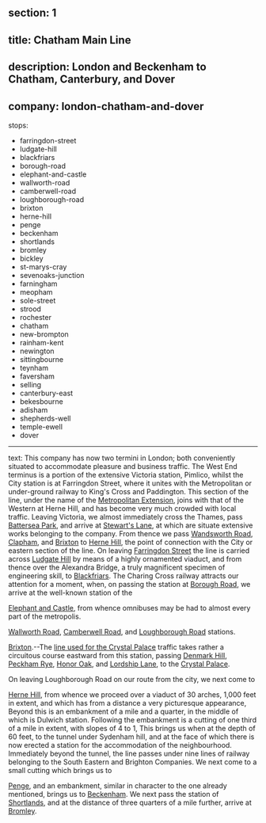 ﻿section: 1
----
title: Chatham Main Line
----
description: London and Beckenham to Chatham, Canterbury, and Dover
----
company: london-chatham-and-dover
----
stops:
- farringdon-street
- ludgate-hill
- blackfriars
- borough-road
- elephant-and-castle
- wallworth-road
- camberwell-road
- loughborough-road
- brixton
- herne-hill
- penge
- beckenham
- shortlands
- bromley
- bickley
- st-marys-cray
- sevenoaks-junction
- farningham
- meopham
- sole-street
- strood
- rochester
- chatham
- new-brompton
- rainham-kent
- newington
- sittingbourne
- teynham
- faversham
- selling
- canterbury-east
- bekesbourne
- adisham
- shepherds-well
- temple-ewell
- dover
----
text: This company has now two termini in London; both conveniently situated to accommodate pleasure and business traffic. The West End terminus is a portion of the extensive Victoria station, Pimlico, whilst the City station is at Farringdon Street, where it unites with the Metropolitan or under-ground railway to King's Cross and Paddington. This section of the line, under the name of the [Metropolitan Extension](victoria-to-herne-hill), joins with that of the Western at Herne Hill, and has become very much crowded with local traffic. Leaving Victoria, we almost immediately cross the Thames, pass [Battersea Park](/stations/battersea-park-road), and arrive at [Stewart's Lane](/stations/stewarts-lane), at which are situate extensive works belonging to the company. From thence we pass [Wandsworth Road](/stations/wandsworth-road), [Clapham](/stations/clapham), and [Brixton](/stations/brixton) to [Herne Hill](/stations/herne-hill), the point of connection with the City or eastern section of the line. On leaving [Farringdon Street](/stations/farringdon-street) the line is carried across [Ludgate Hill](/stations/ludgate-hill) by means of a highly ornamented viaduct, and from thence over the Alexandra Bridge, a truly magnificent specimen of engineering skill, to [Blackfriars](/stations/blackfriars). The Charing Cross railway attracts our attention for a moment, when, on passing the station at [Borough Road](/stations/borough-road), we arrive at the well-known station of the

[Elephant and Castle](/stations/elephant-and-castle), from whence omnibuses may be had to almost every part of the metropolis.

[Wallworth Road](/stations/wallworth-road), [Camberwell Road](/stations/camberwell-road), and [Loughborough Road](/stations/loughborough-road) stations.

[Brixton](/stations/brixton).--The [line used for the Crystal Palace](/stations/crystal-palace) traffic takes rather a circuitous course eastward from this station, passing [Denmark Hill](/stations/denmark-hill), [Peckham Rye](/stations/peckham-rye), [Honor Oak](/stations/honor-oak), and [Lordship Lane](/stations/lordship-lane), to the [Crystal Palace](/stations/crystal-palace).

On leaving Loughborough Road on our route from the city, we next come to

[Herne Hill](/stations/herne-hill), from whence we proceed over a viaduct of 30 arches, 1,000 feet in extent, and which has from a distance a very picturesque appearance, Beyond this is an embankment of a mile and a quarter, in the middle of which is Dulwich station. Following the embankment is a cutting of one third of a mile in extent, with slopes of 4 to 1, This brings us when at the depth of 60 feet, to the tunnel under Sydenham hill, and at the face of which there is now erected a station for the accommodation of the neighbourhood. Immediately beyond the tunnel, the line passes under nine lines of railway belonging to the South Eastern and Brighton Companies. We next come to a small cutting which brings us to

[Penge](/stations/penge), and an embankment, similar in character to the one already mentioned, brings us to [Beckenham](/stations/beckenham). We next pass the station of [Shortlands](/stations/shortlands), and at the distance of three quarters of a mile further, arrive at [Bromley](/stations/bromley).
